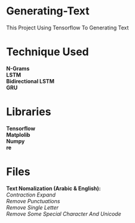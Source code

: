 # Generating-Text
This Project Using Tensorflow To Generating Text

# Technique Used
**N-Grams**<br />
**LSTM**<br />
**Bidirectional LSTM**<br />
**GRU**<br />

# Libraries
**Tensorflow**<br />
**Matplolib**<br />
**Numpy**<br />
**re**<br />

# Files
**Text Nomalization (Arabic & English):**<br />
 *Contraction Expand*<br />
 *Remove Punctuations*<br />
 *Remove Single Letter*<br />
 *Remove Some Special Character And Unicode*<br />

 


